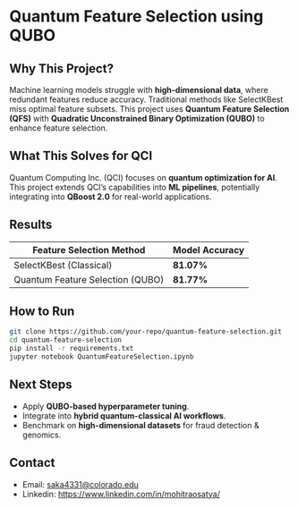 # Quantum Feature Selection using QUBO

## Why This Project?
Machine learning models struggle with **high-dimensional data**, where redundant features reduce accuracy. Traditional methods like SelectKBest miss optimal feature subsets. This project uses **Quantum Feature Selection (QFS)** with **Quadratic Unconstrained Binary Optimization (QUBO)** to enhance feature selection.

## What This Solves for QCI
Quantum Computing Inc. (QCI) focuses on **quantum optimization for AI**. This project extends QCI’s capabilities into **ML pipelines**, potentially integrating into **QBoost 2.0** for real-world applications.

##  Results
| Feature Selection Method | Model Accuracy |
|-------------------------|---------------|
| SelectKBest (Classical) | **81.07%** |
| Quantum Feature Selection (QUBO) | **81.77%** |

##  How to Run
```bash
git clone https://github.com/your-repo/quantum-feature-selection.git
cd quantum-feature-selection
pip install -r requirements.txt
jupyter notebook QuantumFeatureSelection.ipynb
```

##  Next Steps
- Apply **QUBO-based hyperparameter tuning**.
- Integrate into **hybrid quantum-classical AI workflows**.
- Benchmark on **high-dimensional datasets** for fraud detection & genomics.

## Contact
- Email: saka4331@colorado.edu
- Linkedin: https://www.linkedin.com/in/mohitraosatya/


